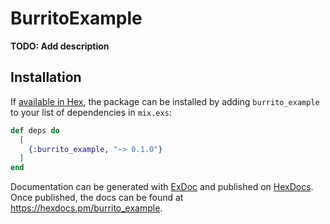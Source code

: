 # BurritoExample

**TODO: Add description**

## Installation

If [available in Hex](https://hex.pm/docs/publish), the package can be installed
by adding `burrito_example` to your list of dependencies in `mix.exs`:

```elixir
def deps do
  [
    {:burrito_example, "~> 0.1.0"}
  ]
end
```

Documentation can be generated with [ExDoc](https://github.com/elixir-lang/ex_doc)
and published on [HexDocs](https://hexdocs.pm). Once published, the docs can
be found at <https://hexdocs.pm/burrito_example>.

